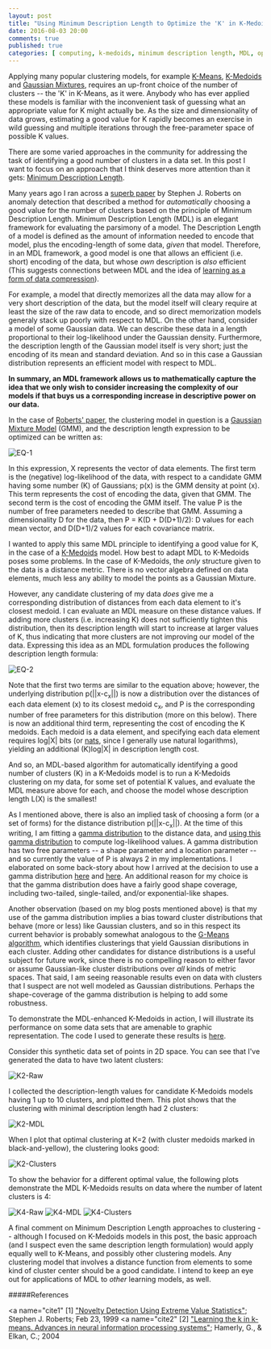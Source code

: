```yaml
---
layout: post
title: "Using Minimum Description Length to Optimize the 'K' in K-Medoids"
date: 2016-08-03 20:00
comments: true
published: true
categories: [ computing, k-medoids, minimum description length, MDL, optimization, clustering, k-means, compression ]
---
```


Applying many popular clustering models, for example [K-Means](https://en.wikipedia.org/wiki/K-means_clustering), [K-Medoids](https://en.wikipedia.org/wiki/K-medoids) and [Gaussian Mixtures](https://en.wikipedia.org/wiki/Expectation%E2%80%93maximization_algorithm#Gaussian_mixture), requires an up-front choice of the number of clusters -- the 'K' in K-Means, as it were.
Anybody who has ever applied these models is familiar with the inconvenient task of guessing what an appropriate value for K might actually be.
As the size and dimensionality of data grows, estimating a good value for K rapidly becomes an exercise in wild guessing and multiple iterations through the free-parameter space of possible K values.

There are some varied approaches in the community for addressing the task of identifying a good number of clusters in a data set.  In this post I want to focus on an approach that I think deserves more attention than it gets: [Minimum Description Length](https://en.wikipedia.org/wiki/Minimum_description_length).

Many years ago I ran across a [superb paper](#cite1) by Stephen J. Roberts on anomaly detection that described a method for _automatically_ choosing a good value for the number of clusters based on the principle of Minimum Description Length.
Minimum Description Length (MDL) is an elegant framework for evaluating the parsimony of a model.
The Description Length of a model is defined as the amount of information needed to encode that model, plus the encoding-length of some data, _given_ that model.
Therefore, in an MDL framework, a good model is one that allows an efficient (i.e. short) encoding of the data, but whose _own_ description is _also_ efficient
(This suggests connections between MDL and the idea of [learning as a form of data compression](https://en.wikipedia.org/wiki/Data_compression#Machine_learning)).

For example, a model that directly memorizes all the data may allow for a very short description of the data, but the model itself will cleary require at least the size of the raw data to encode, and so direct memorization models generaly stack up poorly with respect to MDL.
On the other hand, consider a model of some Gaussian data.  We can describe these data in a length proportional to their log-likelihood under the Gaussian density.  Furthermore, the description length of the Gaussian model itself is very short; just the encoding of its mean and standard deviation.  And so in this case a Gaussian distribution represents an efficient model with respect to MDL.

**In summary, an MDL framework allows us to mathematically capture the idea that we only wish to consider increasing the complexity of our models if that buys us a corresponding increase in descriptive power on our data.**

In the case of [Roberts' paper](#cite1), the clustering model in question is a [Gaussian Mixture Model](https://en.wikipedia.org/wiki/Expectation%E2%80%93maximization_algorithm#Gaussian_mixture) (GMM), and the description length expression to be optimized can be written as:

![EQ-1](/assets/images/xmedoids/mdl_gm_eq.png)

In this expression, X represents the vector of data elements.
The first term is the (negative) log-likelihood of the data, with respect to a candidate GMM having some number (K) of Gaussians; p(x) is the GMM density at point (x).
This term represents the cost of encoding the data, given that GMM.
The second term is the cost of encoding the GMM itself.
The value P is the number of free parameters needed to describe that GMM.
Assuming a dimensionality D for the data, then <nobr>P = K(D + D(D+1)/2):</nobr> D values for each mean vector, and <nobr>D(D+1)/2</nobr> values for each covariance matrix.

I wanted to apply this same MDL principle to identifying a good value for K, in the case of a [K-Medoids](https://en.wikipedia.org/wiki/K-medoids) model.
How best to adapt MDL to K-Medoids poses some problems.
In the case of K-Medoids, the _only_ structure given to the data is a distance metric.
There is no vector algebra defined on data elements, much less any ability to model the points as a Gaussian Mixture.

However, any candidate clustering of my data _does_ give me a corresponding distribution of distances from each data element to it's closest medoid.
I can evaluate an MDL measure on these distance values.
If adding more clusters (i.e. increasing K) does not sufficiently tighten this distribution, then its description length will start to increase at larger values of K, thus indicating that more clusters are not improving our model of the data.
Expressing this idea as an MDL formulation produces the following description length formula:

![EQ-2](/assets/images/xmedoids/mdl_km_eq.png)

Note that the first two terms are similar to the equation above; however, the underlying distribution <nobr>p(||x-c<sub>x</sub>||)</nobr> is now a distribution over the distances of each data element (x) to its closest medoid <nobr>c<sub>x</sub></nobr>, and P is the corresponding number of free parameters for this distribution (more on this below).
There is now an additional third term, representing the cost of encoding the K medoids.
Each medoid is a data element, and specifying each data element requires log|X| bits (or [nats](http://mathworld.wolfram.com/Nat.html), since I generally use natural logarithms), yielding an additional <nobr>(K)log|X|</nobr> in description length cost.

And so, an MDL-based algorithm for automatically identifying a good number of clusters (K) in a K-Medoids model is to run a K-Medoids clustering on my data, for some set of potential K values, and evaluate the MDL measure above for each, and choose the model whose description length L(X) is the smallest!

As I mentioned above, there is also an implied task of choosing a form (or a set of forms) for the distance distribution <nobr>p(||x-c<sub>x</sub>||)</nobr>.
At the time of this writing, I am fitting a [gamma distribution](https://en.wikipedia.org/wiki/Gamma_distribution) to the distance data, and [using this gamma distribution](https://github.com/erikerlandson/silex/blob/blog/xmedoids/src/main/scala/com/redhat/et/silex/cluster/KMedoids.scala#L578) to compute log-likelihood values.
A gamma distribution has two free parameters -- a shape parameter and a location parameter -- and so currently the value of P is always 2 in my implementations.
I elaborated on some back-story about how I arrived at the decision to use a gamma distribution [here](http://erikerlandson.github.io/blog/2016/07/09/approximating-a-pdf-of-distances-with-a-gamma-distribution/) and [here](http://erikerlandson.github.io/blog/2016/06/08/exploring-the-effects-of-dimensionality-on-a-pdf-of-distances/).
An additional reason for my choice is that the gamma distribution does have a fairly good shape coverage, including two-tailed, single-tailed, and/or exponential-like shapes.

Another observation (based on my blog posts mentioned above) is that my use of the gamma distribution implies a bias toward cluster distributions that behave (more or less) like Gaussian clusters, and so in this respect its current behavior is probably somewhat analogous to the [G-Means algorithm](#cite2), which identifies clusterings that yield Gaussian disributions in each cluster.
Adding other candidates for distance distributions is a useful subject for future work, since there is no compelling reason to either favor or assume Gaussian-like cluster distributions over _all_ kinds of metric spaces.
That said, I am seeing reasonable results even on data with clusters that I suspect are not well modeled as Gaussian distributions.
Perhaps the shape-coverage of the gamma distribution is helping to add some robustness.

To demonstrate the MDL-enhanced K-Medoids in action, I will illustrate its performance on some data sets that are amenable to graphic representation.  The code I used to generate these results is [here](https://github.com/erikerlandson/silex/blob/blog/xmedoids/src/main/scala/com/redhat/et/silex/cluster/KMedoids.scala#L629).

Consider this synthetic data set of points in 2D space.  You can see that I've generated the data to have two latent clusters:

![K2-Raw](/assets/images/xmedoids/k2_raw.png)

I collected the description-length values for candidate K-Medoids models having 1 up to 10 clusters, and plotted them.  This plot shows that the clustering with minimal description length had 2 clusters:

![K2-MDL](/assets/images/xmedoids/k2_mdl.png)

When I plot that optimal clustering at K=2 (with cluster medoids marked in black-and-yellow), the clustering looks good:

![K2-Clusters](/assets/images/xmedoids/k2_clusters.png)

To show the behavior for a different optimal value, the following plots demonstrate the MDL K-Medoids results on data where the number of latent clusters is 4:

![K4-Raw](/assets/images/xmedoids/k4_raw.png)
![K4-MDL](/assets/images/xmedoids/k4_mdl.png)
![K4-Clusters](/assets/images/xmedoids/k4_clusters.png)

A final comment on Minimum Description Length approaches to clustering -- although I focused on K-Medoids models in this post, the basic approach (and I suspect even the same description length formulation) would apply equally well to K-Means, and possibly other clustering models.
Any clustering model that involves a distance function from elements to some kind of cluster center should be a good candidate.
I intend to keep an eye out for applications of MDL to _other_ learning models, as well.

#####References

<a name="cite1"</a>
[1] ["Novelty Detection Using Extreme Value Statistics"](http://citeseerx.ist.psu.edu/viewdoc/download?doi=10.1.1.49.1338&rep=rep1&type=pdf); Stephen J. Roberts; Feb 23, 1999
<a name="cite2"</a>
[2] ["Learning the k in k-means. Advances in neural information processing systems"](http://papers.nips.cc/paper/2526-learning-the-k-in-k-means.pdf); Hamerly, G., & Elkan, C.; 2004
